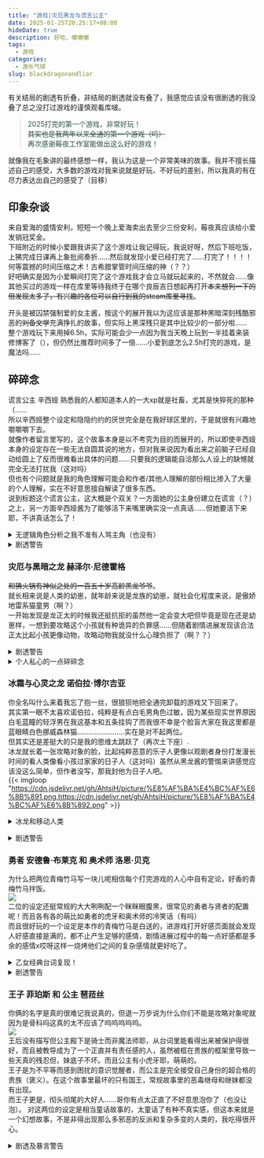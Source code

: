 ```yaml
---
title: "游戏|灾厄黑龙与谎言公主"
date: 2025-01-25T20:25:17+08:00
hideDate: true
description: 好吃，嚼嚼嚼
tags:
  - 游戏
categories:
  - 游乐气球
slug: blackdragonandliar
---
```

<style>
  blockquote {
    color: #2a4f43; /* 设置字体颜色 */
  }
</style>

有关结局的剧透有折叠，非结局的剧透就没有叠了，我感觉应该没有很剧透的我没叠了总之没打过游戏的谨慎观看库啵。

>2025打完的第一个游戏，非常好玩！<br>
~~其实也是我两年以来全通的第一个游戏（吗）~~<br>
再次感谢莓夜工作室能做出这么好的游戏！

就像我在毛象讲的最终感想一样，我认为这是一个非常美味的故事。我并不擅长描述自己的感受，大多数的游戏对我来说就是好玩、不好玩的差别，所以我真的有在尽力表达出自己的感受了（目移）

## 印象杂谈
来自爱海的盛情安利，短短一个晚上爱海卖出去至少三份安利，莓夜真应该给小爱发销冠奖金。<br>
下班附近的时候小爱跟我讲买了这个游戏让我记得玩，我说好呀，然后下班吃饭，上狒完成日课再上象批阅奏折……然后就发现小爱已经打完了……打完了！！！！何等震撼的时间压缩之术！古希腊掌管时间压缩的神（？？）<br>
好吧确实是因为小爱瞬间打完了这个游戏我才会立马就玩起来的，不然就会……像其他买过的游戏一样在库里等待我终于在哪个良辰吉日想起再打开~~本来想列一下的但发现太多了，有兴趣的各位可以自行到我的steam库里寻找~~。<br>

开头是被囚禁强制爱的女主酱，按这个的展开我以为这应该是那种黑暗深刻残酷邪恶的~~刘备文学~~充满挣扎的故事，但实际上黑深残只是其中比较少的一部分啦……<br>
整个游戏玩下来用掉6.5h，实际可能会少一点因为我当天晚上玩到一半挂着来装修博客了（），但仍然比推荐时间多了一倍……小爱到底怎么2.5h打完的游戏，是魔法吗……<br>

## 碎碎念
谎言公主 辛西娅
熟悉我的人都知道本人的一大xp就是社畜，尤其是快猝死的那种（……<br>
所以辛西娅整个设定和隐隐约约的厌世完全是在我好球区里的，于是就很有兴趣地嚼嚼嚼下去。<br>
就像作者留言里写的，这个故事本身是以不考究为目的而展开的，所以即使辛西娅本身的设定存在一些无法自圆其说的地方，但对我来说因为看出来之前脑子已经自动给圆上了反而很难看出具体的问题……只要我的逻辑能自洽那么人设上的缺憾就完全无法打扰我（这对吗）<br>
但也有个问题就是我的角色理解可能会和作者/其他人理解的部份相比掺入了大量的个人理解，实在不好意思擅自解读了很多东西。<br>
说到标题这个谎言公主，这大概是个双关？一方面她的公主身份建立在谎言（？）之上，另一方面辛西娅酱为了能够活下来嘴里确实没一点真话……但她要活下来耶，不讲真话怎么了！<br>
<details><summary>无逻辑角色分析之我不准有人骂主角（也没有）</summary>从整个剧情出发，辛西娅有一种来都来了既然没法改变命运那干脆想办法让自己过得好点再顺便挣扎一下万一成功了呢的心态，但同时，作为一个二十来岁的成人重新从婴儿时期长大是一件非常痛苦的事情，小孩的身体多少会对成人的精神产生影响，何况她需要表现出与年龄相符的人设，需要“合群”。这样过了十多年，原本成年人的灵魂和本地土著的经历融合在一起，让辛西娅变成了故事里的那个辛西娅。<br>
总之就是虽然有人觉得人设不合理但我觉得从我自己的逻辑出发这些都是能解释得通的东西，可能经不起推敲但作者的描写绝不至于让辛西娅被评价为傲慢……一个人成型的三观没有那么容易改变的，而且走这个世界她过得并不算好，那么将生活与过去反复对比咀嚼也是能够理解的吧？更渴望平等的文明的社会又不是什么错误的想法。<br>
作者对于辛西娅恶劣心境的状态描写得挺，真实的？所以有时候我在想可能各位攻略对象对辛西娅可能是爱，但辛西娅可能，没那么粗的箭头……淡淡的就那么凑合过也行的心态，忙着活命呢哪那么多心情谈恋爱.jpg<br>
总之就是我觉得辛西娅的角色塑造是瑕不掩瑜的，作者进了自己的心力去写她，绝不应该因此被骂……至少不要用国乙/国内小说部份读者辱骂作者的方式，明明可以正常表达的，为什么非要那样说呢。<br>
</details>
<details><summary>剧透警告</summary>
总觉得吃辛西娅女王结局吃到了几丝微妙的绘本《美人》的相似感，就是，非常规的童话，很可爱，看了会让人微笑的故事？也推荐大家去看《美人》啦，我挺喜欢的绘本x<br>
感觉除开黑龙be结局外所有的结局都带有一定开放性——虽然故事结束了，但主角的冒险还将继续，并将一直继续。喜欢这个。<br>
我挺喜欢剧情各结局的写法的，尤其是黑龙线的黑龙不死辛西娅就没有自由的设定，好喜欢，在剧情设定下没有出现he真是太好了，说真的不知道咋才能he，也没法像晚钟那样私奔，这个故事里可是真的有神和魔法的.jpg
</details>

### 灾厄与黑暗之龙 赫泽尔·尼德霍格
~~和狒火锅有神似之处的一百五十岁高龄黑龙爷爷~~。<br>
就长相来说是人类的幼崽，就年龄来说是龙族的幼崽，就社会化程度来说，是傲娇地雷系猫童男（啊？）<br>
一开始发现是龙正太的时候我还挺抗拒的虽然他一定会变大吧但毕竟是现在还是幼崽样，一想到要攻略这个小孩就有种诡异的负罪感……但随着剧情进展发现该合法正太比起小孩更像动物，攻略动物我就没什么心理负担了（啊？？）
<details>
<summary>剧透警告</summary>
泽瑞尔作为本作作品名担当（？）拥有……几个结局来着？不含大团圆的话有，四个？所有结局都和是否要杀死他有关，至于“爱”，在“活下来”的本能之下显得这样的微不足道。<br>
但俗话说得好，*年下来养条狗都有感情了，更何况是类人生物呢？感觉他对辛西娅是从对待任务物品逐渐到对待自己的所有物的进步？我不确定两位之间是否真的存在爱情，无论是在个人线还是大团圆结局都让我有种“这能算爱情吗”的撕烤。<br>
不过话又说回来，爱情只是人类生造的一个概念，对于动物来说，这或许会被拆分为更多的感受和行动，这或许也是黑龙酱非人部分的体现。
</details>
<details>
<summary>个人私心的一点碎碎念</summary>
感觉黑龙酱身上的人味还是大于龙味的，排除他是个龙的话，把他平移替换成没常识的人类也其实，不会有什么问题，但如果动物性太重的话这个故事就有点没的写了。作者把灾厄之龙设定成没什么情绪变化也不会被黑暗情绪影响的性格也确实是比较合理的，虽然对权柄的描述是负面的，但要掌握这样强大的力量确实需要一种目空一切的神性和理智，所以黑龙酱变态了还挺让人遗憾的。还是那句话，如果黑龙酱不变得“人”那这个故事就没的写了，他和辛西娅之间压根就只有辛西娅死掉这种结局。
</details>

### 冰霜与心灵之龙 诺伯拉·博尔吉亚
你全名叫什么来着我忘了抱一丝，很狼狈地把全通完卸载的游戏又下回来了。<br>
其实第一眼不太喜欢诺伯拉，纯粹是有点白毛男角色过敏，因为某些现实世界原因白毛蓝瞳的轻浮男在我这基本和五条挂钩了而我很不幸是个脸盲大家在我这里都是蓝眼睛白色挪威森林猫……………………实在是对不起两位。<br>
但其实还是差挺大的只是我的思维太跳跃了（再次土下座）.<br>
冰龙就长着一张攻略对象的脸，比起纯粹恶意的乐子人更像以观剧者身份打发漫长时间的看人类像看小孩过家家的日子人（这对吗）虽然从黑龙酱的警惕来讲感觉应该没这么简单，但作者没写，那我封他为日子人吧。<br>
{{< imgloop "https://cdn.jsdelivr.net/gh/AhtsiH/picture/%E8%AF%BA%E4%BC%AF%E6%8B%891.png,https://cdn.jsdelivr.net/gh/AhtsiH/picture/%E8%AF%BA%E4%BC%AF%E6%8B%892.png" >}}<br>
<details><summary>冰龙和移动人类</summary>发现其实和诺伯拉相关并没有截什么图，可能是这款的猫不太对我胃口。但走冰龙线、跳出窗台的CG实在是太哈尔的移动城堡了（褒义）<br>

![](https://cdn.jsdelivr.net/gh/AhtsiH/picture/Nobla3.png)<br>
从这个个场景以后冰龙酱就在我这是个90%的人类了，实在是太有人性了，外的部分只在几个选项差分有体现，仅仅普通变态的程度，没意思（没意思）。<br>给我感觉有点像晚钟尼古拉，笑眯眯的很讲礼貌的成年人吧，人。<br>主要谁能想到眯眯眼走纯爱路线啊！！！！！！！怎么还有初吻都在的轻浮男！！！！！</details>
<details><summary>剧透警告</summary>诺伯拉对辛西娅是穿越者这件事应该只差最后一层窗户纸了，但他无所谓？这样会更有趣所以选择不去探究的小秘密……太纯爱了走他的线不能亲他要给他讲故事，没见过这么纯爱的子供向恋爱故事，虽然讲的是魔改版一千零一夜吧（）一千零一夜放在这里也挺有意思的，原故事的背景和这里的背景非常没有遮掩地合在了一起，作者10000%是故意的。</details>


### 勇者 安德鲁·布莱克 和 奥术师 洛恩·贝克
为什么把两位青梅竹马写一块儿呢相信每个打完游戏的人心中自有定论，好香的青梅竹马拌饭。<br>
![](https://cdn.jsdelivr.net/gh/AhtsiH/picture/andrewandloan.png)<br>
二位的设定还挺常规的大大咧咧配一个眯眯眼腹黑，很常见的勇者与贤者的配置呢！而且各有各的萌比如勇者的虎牙和奥术师的冷笑话（有吗）<br>
而且很好玩的一个设定是本作的青梅竹马是白送的，进游戏打开好感页面就会发现人好感直接是满的，都不止产生足够的感情，剧情进展过程中的每一点好感都是多余的感情x哎呀这样一烧烤他们之间的复杂感情就更好吃了。<br>

<details><summary>乙女经典台词复现！</summary>这段实在是太乐了以至于不放这个感觉本篇博客就不会完整<br>{{< imgloop "https://cdn.jsdelivr.net/gh/AhtsiH/picture/2850190_20250125173514_1.png,https://cdn.jsdelivr.net/gh/AhtsiH/picture/2850190_20250125173534_1.png" >}}<br>
</details>
<details><summary>剧透警告</summary>两位的结局只有三人行一条路可以走，这是非常大胆而且令人惊讶的设计，敢在现在国产乙游的风气（风气）下写非1v1结局真的很勇敢（然后也真的被骂了，人坏）但仔细思考其实这真的是最合理的结果！冰龙说一碗水不端平的话很容易就会分崩离析，于是大家幸福地成为了一家人……说起来这好像也是冰龙线的结局之一，这么一想如果两位能活下来，那辛西娅的未来中他们从来不会缺席，于是就，大家都是来加入这个家的.jpg<br>
说实在的打完之后我真的觉得你们仨在一块好好的比什么都重要。</details>

### 王子 菲珀斯 和 公主 琶菈丝
你俩的名字是真的很难记我说真的，但退一万步说为什么你们不能是攻略对象呢就因为是骨科吗这真的太不应该了呜呜呜呜呜。<br>
![](https://cdn.jsdelivr.net/gh/AhtsiH/picture/2850190_20250127010110_1.png)<br>
王后没有描写但公主殿下是骑士而非魔法师耶，从台词里能看得出来被保护得很好，而且被教导成为了一个正直并有责任感的人，虽然被框在贵族的框架里导致一些天真的残忍但，妹底子不坏。而且公主有小虎牙耶，萌萌的。<br>
王子是为不平等而感到困扰的意识觉醒者，而公主是完全接受自己身份的超合格的贵族（褒义）。在这个故事里最坏的只有国王，常规故事里的恶毒继母和继妹都没有出现。<br>
而王子更是，彻头彻尾的大好人……哥你有点太正直了不好意思泡你了（也没让泡）。
对这两位的设定是相当童话故事的，太童话了有种不真实感，但这本来就是一个幻想故事，不是非得出现那么多邪恶的反派和复杂多变的人类的，我吃得很开心。
</details>
<details><summary>剧透及暴言警告</summary>
宣誓当骑士那里香死我了，太好吃了那种情感的转变和行动的果决，天啊太好吃了不能攻略哥真是最大的遗憾……哥也有自己的私心因为感觉他老早就不想干了，哥在皇宫里没有归属感，但平民也不会接受他，哥是一个悬浮在空中的人。如果辛西娅不让他回王城他就算没死那也不会回去了，虽然我觉得多半是毫无求生欲的死了就是了。<br>
没能吃上骨科是我最大的遗憾真的，而且王子和辛西娅很能套那个遗传性吸引比如他俩第一次见面王子就一见钟情结果最后发现是亲妹，辗转难眠最后发现宣誓效忠成为利剑是最接近告白的举动，太好吃了我的天呐，嚼嚼嚼。<br>
希望女王线妹能和辛西娅成为，伙伴或者同事（？）妹感觉也大有可为的。<br>

### 骑士 席亚
嚎为什么不能百合嚎最大声的一次，特别特别喜欢席亚这种狼孩的设定，立绘也很戳我，，，，，各种表现都很狗狗，隔着屏幕都能感受到的毛绒绒冲击…………欢这种小……呃大狼崽子，要是能百合就好了我真的很喜欢席亚，但也是篇幅所限席亚和辛西娅没有很多的接触，我觉得可能的感情发展或许是在女王线后日谈，辛西娅给她册封的时候实在是太好味了我回味到现在，这怎么不是一种骑士姬呢，好想吃。
<details><summary>剧透警告</summary>
{{< imgloop "https://cdn.jsdelivr.net/gh/AhtsiH/picture/2850190_20250126205035_1.png,https://cdn.jsdelivr.net/gh/AhtsiH/picture/2850190_20250126205239_1.png" >}}</details>

## 最后

其实对游戏的差评颇有微词，但秉着一千个人有一万个哈姆雷特这样的理由劝自己放下了。<br>
本来还想写个剧情杂谈的但发现其实在人物杂谈里已经叨叨完了，那就不写了吧就这样，杂食吃得最高兴的一集，希望能吃到续作和新作！<br>


{{<card>}}
你听见了广播里传来的声音：***本工厂采用保密制度，请不要把文章链接外的任何东西带离工厂范围。***
{{</card>}}
